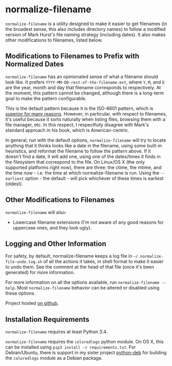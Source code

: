 # normalize-filename

`normalize-filename` is a utility designed to make it easier to get filenames
(in the broadest sense, this also includes directory names) to follow a
modified version of Mark Hurst's file naming strategy (including dates). It
also makes other modifications to filenames, listed below.

## Modifications to Filenames to Prefix with Normalized Dates

`normalize-filename` has an opinionated sense of what a filename should look
like. It prefers `YYYY-MM-DD-rest-of-the-filename.ext`, where `Y`, `M`, and
`D` are the year, month and day that filename corresponds to respectively. At
the moment, this pattern cannot be changed, although there is a long-term goal
to make the pattern configurable.

This is the default pattern because it is the ISO-8601 pattern, which is
[superior for many reasons](https://xkcd.com/1179/). However, in particular, with respect to filenames,
it's useful because it sorts naturally when listing files, browsing them with
a file manager, etc. In this respect, I respectfully disagree with Mark's
standard approach in his book, which is American-centric.

In general, run with the default options, `normalize-filename` will try to
locate anything that it thinks looks like a date in the filename, using some
built-in heuristics, and reformat the filename to follow the pattern above. If
it doesn't find a date, it will add one, using one of the dates/times it finds
in the filesystem that correspond to the file. On Linux/OS X (the only
supported platforms right now), there are three: the ctime, the mtime, and the
time *now* - i.e.  the time at which normalize-filename is run. Using the
`--earliest` option - the default - will pick whichever of these times is
earliest (oldest).

## Other Modifications to Filenames

`normalize-filename` will also:

* Lowercase filename extensions (I'm not aware of any good reasons for
  uppercase ones, and they look ugly).

## Logging and Other Information

For safety, by default, normalize-filename keeps a log file in
`~/.normalize-file-undo.log.sh` of all the actions it takes, in shell format to
make it easier to undo them. See the comment at the head of that file (once
it's been generated) for more information.

For more information on all the options available, run `normalize-filename
--help`. Most `normalize-filename` behavior can be altered or disabled using
these options.

Project hosted [on
github](https://github.com/andrewferrier/normalize-filename).

## Installation Requirements

`normalize-filename` requires at least Python 3.4.

`normalize-filename` requires the `coloredlogs` python module. On OS X, this
can be installed using `pip3 install -r requirements.txt`. For Debian/Ubuntu,
there is support in my sister project
[python-deb](https://github.com/andrewferrier/python-deb) for building the
`coloredlogs` module as a Debian package.
